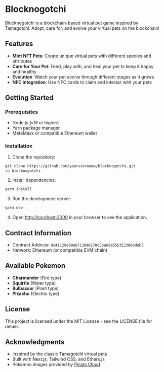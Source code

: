 # Blocknogotchi

Blocknogotchi is a blockchain-based virtual pet game inspired by Tamagotchi. Adopt, care for, and evolve your virtual pets on the blockchain!

## Features

- **Mint NFT Pets**: Create unique virtual pets with different species and attributes
- **Care for Your Pet**: Feed, play with, and heal your pet to keep it happy and healthy
- **Evolution**: Watch your pet evolve through different stages as it grows
- **NFC Integration**: Use NFC cards to claim and interact with your pets

## Getting Started

### Prerequisites

- Node.js (v18 or higher)
- Yarn package manager
- MetaMask or compatible Ethereum wallet

### Installation

1. Clone the repository:
```bash
git clone https://github.com/yourusername/blocknogotchi.git
cd blocknogotchi
```

2. Install dependencies:
```bash
yarn install
```

3. Run the development server:
```bash
yarn dev
```

4. Open [http://localhost:3000](http://localhost:3000) in your browser to see the application.

## Contract Information

- Contract Address: `0x41C29e60aB713998E78cE6a86e55D3E23D68deb3`
- Network: Ethereum (or compatible EVM chain)

## Available Pokemon

- **Charmander** (Fire type)
- **Squirtle** (Water type)
- **Bulbasaur** (Plant type)
- **Pikachu** (Electric type)

## License

This project is licensed under the MIT License - see the LICENSE file for details.

## Acknowledgments

- Inspired by the classic Tamagotchi virtual pets
- Built with Next.js, Tailwind CSS, and Ethers.js
- Pokemon images provided by [Pinata Cloud](https://www.pinata.cloud/)
